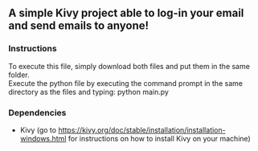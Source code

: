 ## A simple Kivy project able to log-in your email and send emails to anyone!

### Instructions
To execute this file, simply download both files and put them in the same folder.\
Execute the python file by executing the command prompt in the same directory as the files and typing: python main.py

### Dependencies
- Kivy (go to https://kivy.org/doc/stable/installation/installation-windows.html for instructions on how to install Kivy on your machine)
